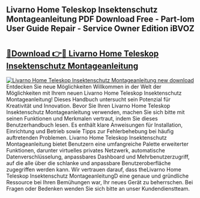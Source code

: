 ## Livarno Home Teleskop Insektenschutz Montageanleitung PDF Download Free - Part-Iom User Guide Repair - Service Owner Edition iBVOZ

# <h2><a href="http://df6et8f.blite.top/?on=Livarno+Home+Teleskop+Insektenschutz+Montageanleitung">🔗Download 👉🔴 Livarno Home Teleskop Insektenschutz Montageanleitung</a></h2>

[![Livarno Home Teleskop Insektenschutz Montageanleitung new download](https://i.imgur.com/lujVjoI.png)](http://df6et8f.blite.top/?on=Livarno+Home+Teleskop+Insektenschutz+Montageanleitung)
Entdecken Sie neue Möglichkeiten Willkommen in der Welt der Möglichkeiten mit Ihrem neuen Livarno Home Teleskop Insektenschutz Montageanleitung! Dieses Handbuch untersucht sein Potenzial für Kreativität und Innovation. Bevor Sie Ihren Livarno Home Teleskop Insektenschutz Montageanleitung verwenden, machen Sie sich bitte mit seinen Funktionen und Merkmalen vertraut, indem Sie dieses Benutzerhandbuch lesen. Es enthält klare Anweisungen für Installation, Einrichtung und Betrieb sowie Tipps zur Fehlerbehebung bei häufig auftretenden Problemen. Livarno Home Teleskop Insektenschutz Montageanleitung bietet Benutzern eine umfangreiche Palette erweiterter Funktionen, darunter virtuelles privates Netzwerk, automatische Datenverschlüsselung, anpassbares Dashboard und Mehrbenutzerzugriff, auf die alle über die schlanke und anpassbare Benutzeroberfläche zugegriffen werden kann. Wir vertrauen darauf, dass theLivarno Home Teleskop Insektenschutz MontageanleitungD eine genaue und gründliche Ressource bei Ihren Bemühungen war, Ihr neues Gerät zu beherrschen. Bei Fragen oder Bedenken wenden Sie sich bitte an unser Kundendienstteam.
